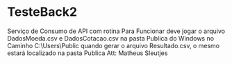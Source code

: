 # TesteBack2
Serviço de Consumo de API com rotina
Para Funcionar deve jogar o arquivo DadosMoeda.csv e DadosCotacao.csv na pasta Publica do Windows 
no Caminho C:\Users\Public
quando gerar o arquivo Resultado.csv, o mesmo estará localizado na pasta Publica
 Att: Matheus Sleutjes
